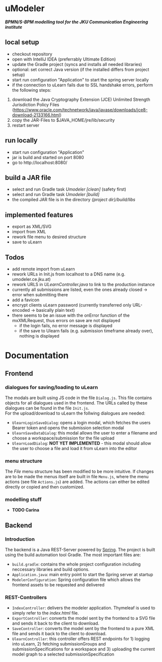 # uModeler
**_BPMN/S-BPM modelling tool for the JKU Communication Engineering institute_**

## local setup

* checkout repository
* open with IntelliJ IDEA (preferrably Ultimate Edition)
* update the Gradle project (syncs and installs all needed libraries)
* optional: set correct Java version (if the installed differs from project setup)
* start run configuration "Application" to start the spring server locally
* if the connection to uLearn fails due to SSL handshake errors, perform the following steps:
1) download the Java Cryptography Extension (JCE) Unlimited Strength Jurisdiction Policy Files (https://www.oracle.com/technetwork/java/javase/downloads/jce8-download-2133166.html)
2) copy the JAR-Files to $JAVA_HOME/jre/lib/security
3) restart server

## run locally

* start run configuration "Application"
* jar is build and started on port 8080
* go to http://localhost:8080/ 

## build a JAR file

* select and run Gradle task _Umodeler [clean]_ (safety first)
* select and run Gradle task _Umodeler [build]_
* the compiled JAR file is in the directory _{project dir}/build/libs_

## implemented features

* export as XML/SVG
* import from XML
* rework file menu to desired structure
* save to uLearn


## Todos

* add remote import from uLearn
* rework URLs in Init.js from localhost to a DNS name (e.g. umodeler.ce.jku.at)
* rework URLS in _ULearnController.java_ to link to the production instance
* currently all submissions are listed, even the ones already closed -> error when submitting there
* add a favicon
* encrypt clients uLearn password (currently transferred only URL-encoded -> basically plain text)
* there seems to be an issue with the onError function of the mxXMLRequest, thus errors on save are not displayed
    - if the login fails, no error message is displayed
    - if the save to Ulearn fails  (e.g. submission timeframe already over), nothing is displayed

# Documentation

## Frontend 

### dialogues for saving/loading to uLearn

The modals are built using JS code in the file `Dialog.js`. This file contains objects for all dialogues used in the frontend. 
The URLs called by these dialogues can be found in the file `Init.js`.  
For the upload/download to uLearn the follwing dialogues are needed:

* `UlearnLoginSaveDialog`: opens a login modal, which fetches the users Bearer token and opens the submission selection modal
* `UlearnSaveDataDialog`: this modal allows the user to enter a filename and choose a workspace/submission for the file upload
* `UlearnLoadDialog`: **NOT YET IMPLEMENTED** - this modal should allow the user to choose a file and load it from uLearn into the editor

### menu structure

The _File_ menu structure has been modified to be more intuitive. 
If changes are to be made the menus itself are built in file `Menu.js`, where the menu actions (see file `Actions.js`) are added. 
The actions can either be edited directly or copied and then customized.

### modelling stuff

* **TODO Carina**

## Backend

### Introduction

The backend is a Java REST-Server powered by [Spring](https://spring.io/). The project is built using the build automation tool Gradle. The most important files are:
*  `build.gradle`: contains the whole project configuration including neccessary libraries and build options.
* `Application.java`: main entry point to start the Spring server at startup
* `ModelerConfiguration`: Spring configuration file which allows the frontend assets to be requested and delivered

### REST-Controllers

* `IndexController`: delivers the modeler application. Thymeleaf is used to simply refer to the _index.html_ file.
* `ExportController`: converts the model sent by the frontend to a SVG file and sends it back to the client to download.
* `SaveController`: converts the model sent by the frontend to a pure XML file and sends it back to the client to download.
* `UlearnController`: this controller offers REST endpoints for 1) logging into uLearn, 2) fetching submissionGroups and submissionSpecifications 
for a workspace and 3) uploading the current model graph to a selected submissionSpecification
